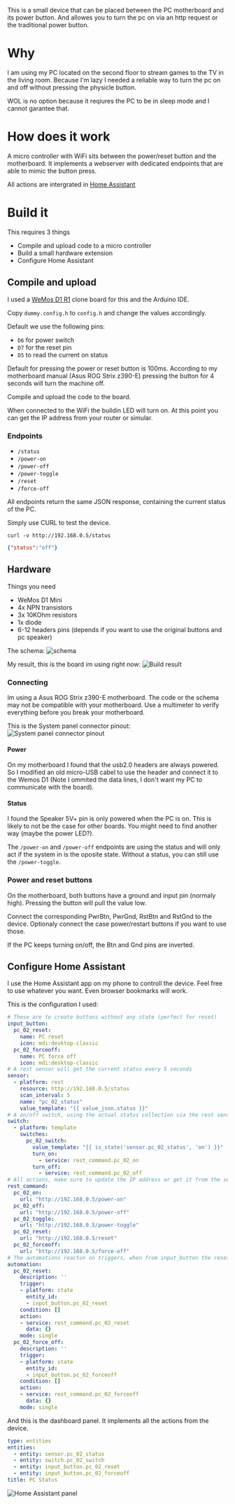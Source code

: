 This is a small device that can be placed between the PC motherboard and its power button. And allowes you to turn the pc on via an http request or the traditional power button.


# Why

I am using my PC located on the second floor to stream games to the TV in the living room. Because I'm lazy I needed a reliable way to turn the pc on and off without pressing the physicle button.

WOL is no option because it reqiures the PC to be in sleep mode and I cannot garantee that.


# How does it work

A micro controller with WiFi sits between the power/reset button and the motherboard. It implements a webserver with dedicated endpoints that are able to mimic the button press.

All actions are intergrated in [Home Assistant](https://www.home-assistant.io/)


# Build it

This requires 3 things
- Compile and upload code to a micro controller
- Build a small hardware extension
- Configure Home Assistant

## Compile and upload

I used a [WeMos D1 R1](https://www.wemos.cc/en/latest/d1/d1_mini.html) clone board for this and the Arduino IDE.

Copy `dummy.config.h` to `config.h` and change the values accordingly.

Default we use the following pins:
- `D6` for power switch
- `D7` for the reset pin
- `D5` to read the current on status

Default for pressing the power or reset button is 100ms. According to my motherboard manual (Asus ROG Strix z390-E) pressing the button for 4 seconds will turn the machine off.

Compile and upload the code to the board.

When connected to the WiFi the buildin LED will turn on. At this point you can get the IP address from your router or simular.

### Endpoints
- `/status`
- `/power-on`
- `/power-off`
- `/power-toggle`
- `/reset`
- `/force-off`

All endpoints return the same JSON response, containing the current status of the PC.

Simply use CURL to test the device.
```shell
curl -v http://192.168.0.5/status
```
```json
{"status":"off"}
```


## Hardware

Things you need
- WeMos D1 Mini
- 4x NPN transistors
- 3x 10KOhm resistors
- 1x diode
- 6-12 headers pins (depends if you want to use the original buttons and pc speaker)

The schema:
![schema](img/schema.png)

My result, this is the board im using right now:
![Build result](img/result.jpg)


### Connecting

Im using a Asus ROG Strix z390-E motherboard. The code or the schema may not be compatible with your motherboard. Use a multimeter to verify everything before you break your motherboard.

This is the System panel connector pinout:
![System panel connector pinout](img/spc.png)

#### Power
On my motherboard I found that the usb2.0 headers are always powered. So I modified an old micro-USB cabel to use the header and connect it to the Wemos D1 (Note I ommited the data lines, I don't want my PC to communicate with the board).

#### Status
I found the Speaker 5V+ pin is only powered when the PC is on. This is likely to not be the case for other boards. You might need to find another way (maybe the power LED?).

The `/power-on` and `/power-off` endpoints are using the status and will only act if the system in is the oposite state.
Without a status, you can still use the `/power-toggle`.

### Power and reset buttons
On the motherboard, both buttons have a ground and input pin (normaly high). Pressing the button will pull the value low.

Connect the corresponding PwrBtn, PwrGnd, RstBtn and RstGnd to the device. Optionaly connect the case power/restart buttons if you want to use those.

If the PC keeps turning on/off, the Btn and Gnd pins are inverted.


## Configure Home Assistant

I use the Home Assistant app on my phone to controll the device. Feel free to use whatever you want. Even browser bookmarks will work.

This is the configuration I used:
```yaml
# These are to create buttons without any state (perfect for reset)
input_button:
  pc_02_reset:
    name: PC reset
    icon: mdi:desktop-classic
  pc_02_forceoff:
    name: PC force off
    icon: mdi:desktop-classic
# A rest sensor will get the current status every 5 seconds
sensor:
  - platform: rest
    resource: http://192.168.0.5/status
    scan_interval: 5
    name: "pc_02_status"
    value_template: "{{ value_json.status }}"
# A on/off switch, using the actual status collection via the rest sensor
switch:
  - platform: template
    switches:
      pc_02_switch:
        value_template: "{{ is_state('sensor.pc_02_status', 'on') }}"
        turn_on:
          - service: rest_command.pc_02_on
        turn_off:
          - service: rest_command.pc_02_off
# All actions, make sure to update the IP address or get it from the secrets.yaml
rest_command:
  pc_02_on:
    url: "http://192.168.0.5/power-on"
  pc_02_off:
    url: "http://192.168.0.5/power-off"
  pc_02_toggle:
    url: "http://192.168.0.5/power-toggle"
  pc_02_reset:
    url: "http://192.168.0.5/reset"
  pc_02_forceoff:
    url: "http://192.168.0.5/force-off"
# The automations reacton on triggers, when from input_button the reset or forceoff buttons are pressed
automation:
  pc_02_reset:
    description: ''
    trigger:
    - platform: state
      entity_id:
      - input_button.pc_02_reset
    condition: []
    action:
    - service: rest_command.pc_02_reset
      data: {}
    mode: single
  pc_02_force_off:
    description: ''
    trigger:
    - platform: state
      entity_id:
      - input_button.pc_02_forceoff
    condition: []
    action:
    - service: rest_command.pc_02_forceoff
      data: {}
    mode: single
```

And this is the dashboard panel. It implements all the actions from the device.
```yaml
type: entities
entities:
  - entity: sensor.pc_02_status
  - entity: switch.pc_02_switch
  - entity: input_button.pc_02_reset
  - entity: input_button.pc_02_forceoff
title: PC Status
```
![Home Assistant panel](img/ha.png)
